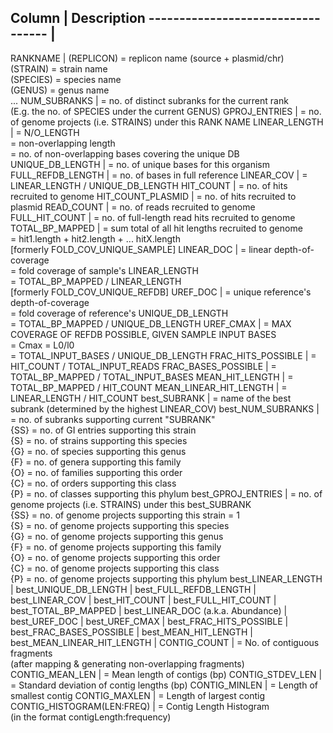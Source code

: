Column                             | Description
---------------------------------- |
-----------------------------------------------------------------------------------------------------------------------------------------------------------------------------------------------------------------------------------------------------------------------------------------------------------------------------------------------------------------------------------------------------------------------------------------------------------------------------------------
RANKNAME                           | (REPLICON)  = replicon name (source + plasmid/chr)<br>(STRAIN)    = strain name<br>(SPECIES)   = species name<br>(GENUS)     = genus name<br>...
NUM_SUBRANKS                       | = no. of distinct subranks for the current rank<br>(E.g.  the no. of SPECIES under the current GENUS)
GPROJ_ENTRIES                      | = no. of genome projects (i.e. STRAINS) under this RANK NAME
LINEAR_LENGTH                      | = N/O_LENGTH<br>= non-overlapping length <br>= no. of non-overlapping bases covering the unique DB
UNIQUE_DB_LENGTH                   | = no. of unique bases for this organism
FULL_REFDB_LENGTH                  | = no. of bases in full reference
LINEAR_COV                         | = LINEAR_LENGTH / UNIQUE_DB_LENGTH
HIT_COUNT                          | = no. of hits recruited to genome
HIT_COUNT_PLASMID                  | = no. of hits recruited to plasmid
READ_COUNT                         | = no. of reads recruited to genome
FULL_HIT_COUNT                     | = no. of full-length read hits recruited to genome
TOTAL_BP_MAPPED                    | = sum total of all hit lengths recruited to genome<br>= hit1.length + hit2.length + ... hitX.length<br>[formerly FOLD_COV_UNIQUE_SAMPLE]
LINEAR_DOC                         | = linear depth-of-coverage<br>= fold coverage of sample's LINEAR_LENGTH <br>= TOTAL_BP_MAPPED / LINEAR_LENGTH<br>[formerly FOLD_COV_UNIQUE_REFDB]
UREF_DOC                           | = unique reference's depth-of-coverage<br>= fold coverage of reference's UNIQUE_DB_LENGTH<br>= TOTAL_BP_MAPPED / UNIQUE_DB_LENGTH
UREF_CMAX                          | = MAX COVERAGE OF REFDB POSSIBLE, GIVEN SAMPLE INPUT BASES<br>= Cmax = L0/l0 <br>= TOTAL_INPUT_BASES / UNIQUE_DB_LENGTH
FRAC_HITS_POSSIBLE                 | = HIT_COUNT / TOTAL_INPUT_READS
FRAC_BASES_POSSIBLE                | = TOTAL_BP_MAPPED / TOTAL_INPUT_BASES
MEAN_HIT_LENGTH                    | = TOTAL_BP_MAPPED / HIT_COUNT
MEAN_LINEAR_HIT_LENGTH             | = LINEAR_LENGTH / HIT_COUNT
best_SUBRANK                       | = name of the best subrank (determined by the highest LINEAR_COV)
best_NUM_SUBRANKS                  | = no. of subranks supporting current "SUBRANK"<br>{SS} = no. of GI entries supporting this strain<br>{S}  = no. of strains supporting this species<br>{G}  = no. of species supporting this genus<br>{F}  = no. of genera supporting this family<br>{O}  = no. of families supporting this order <br>{C}  = no. of orders supporting this class<br>{P}  = no. of classes supporting this phylum
best_GPROJ_ENTRIES                 | = no. of genome projects (i.e. STRAINS) under this best_SUBRANK<br>{SS} = no. of genome projects supporting this strain = 1<br>{S}  = no. of genome projects supporting this species<br>{G}  = no. of genome projects supporting this genus<br>{F}  = no. of genome projects supporting this family<br>{O}  = no. of genome projects supporting this order<br>{C}  = no. of genome projects supporting this class<br>{P}  = no. of genome projects supporting this phylum
best_LINEAR_LENGTH                 |
best_UNIQUE_DB_LENGTH              |
best_FULL_REFDB_LENGTH             |
best_LINEAR_COV                    |
best_HIT_COUNT                     |
best_FULL_HIT_COUNT                |
best_TOTAL_BP_MAPPED               |
best_LINEAR_DOC (a.k.a. Abundance) |
best_UREF_DOC                      |
best_UREF_CMAX                     |
best_FRAC_HITS_POSSIBLE            |
best_FRAC_BASES_POSSIBLE           |
best_MEAN_HIT_LENGTH               |
best_MEAN_LINEAR_HIT_LENGTH        |
CONTIG_COUNT                       |  = No. of contiguous fragments<br> (after mapping & generating non-overlapping fragments)
CONTIG_MEAN_LEN                    |  = Mean length of contigs (bp)
CONTIG_STDEV_LEN                   |  = Standard deviation of contig lengths (bp)
CONTIG_MINLEN                      |  = Length of smallest contig
CONTIG_MAXLEN                      |  = Length of largest contig
CONTIG_HISTOGRAM(LEN:FREQ)         |  = Contig Length Histogram<br> (in the format contigLength:frequency)
